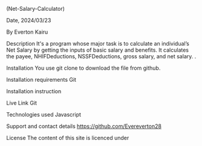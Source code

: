 (Net-Salary-Calculator)

Date, 2024/03/23

By Everton Kairu

Description 
It's a  program whose major task is to calculate an individual’s Net Salary by getting the inputs of basic salary and benefits. It calculates the payee, NHIFDeductions, NSSFDeductions, gross salary, and net salary. .

Installation
You use git clone to download the file from github.

Installation requirements
Git

Installation instruction


Live Link
Git

Technologies used
Javascript

Support and contact details
https://github.com/Evereverton28

License
The content of this site is licenced under 
 